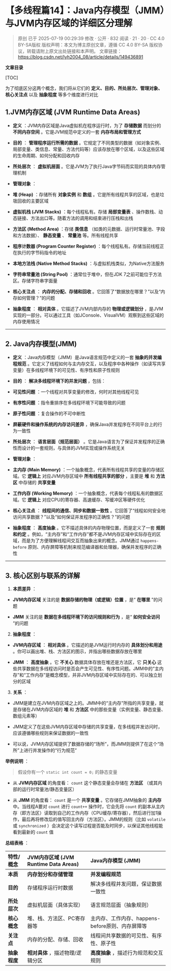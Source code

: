 # 【多线程篇14】：Java内存模型（JMM）与JVM内存区域的详细区分理解

> 原创 已于 2025-07-19 00:29:39 修改 · 公开 · 832 阅读 · 21 · 20 · CC 4.0 BY-SA版权 版权声明：本文为博主原创文章，遵循 CC 4.0 BY-SA 版权协议，转载请附上原文出处链接和本声明。
> 文章链接：https://blog.csdn.net/lyh2004_08/article/details/149436891

**文章目录**

[TOC]


为了彻底区分这两个概念，我们将从它们的 **定义、目的、所处层次、管理对象、核心关注点** 以及 **抽象程度** 等多个维度进行对比

## 1.JVM内存区域 (JVM Runtime Data Areas)

-  **定义** ：JVM内存区域是Java虚拟机在程序运行时，为了 **存储数据** 而划分的 **不同内存空间** 。它是JVM规范中定义的一套 **内存布局和管理方式** 

-  **目的** ： **管理程序运行所需的数据** 。它规定了不同类型的数据（如对象实例、局部变量、类信息、常量、方法代码等）应该存放在哪个区域，以及这些区域的生命周期、如何分配和回收内存

-  **所处层次** ： **虚拟机层面** 。它是JVM为了执行Java字节码而实现的具体内存管理机制

-  **管理对象** ：

  -  **堆 (Heap)** ：存储所有 **对象实例** 和 **数组** 。它是所有线程共享的区域，也是垃圾回收的主要区域

  -  **虚拟机栈 (JVM Stacks)** ：每个线程私有。存储 **局部变量表** 、操作数栈、动态链接、方法出口等。随着方法的调用和结束进行压栈和出栈

  -  **方法区 (Method Area)** ：存储 **类信息** （如类的元数据、运行时常量池、字段和方法数据）、 **静态变量** 、 **常量池** 等。所有线程共享

  -  **程序计数器 (Program Counter Register)** ：每个线程私有。存储当前线程正在执行的字节码指令的地址

  -  **本地方法栈 (Native Method Stacks)** ：与虚拟机栈类似，为Native方法服务

  -  **字符串常量池 (String Pool)** ：通常位于堆中，但在JDK 7之前可能位于方法区。存储字符串字面量

-  **核心关注点** ： **内存的分配、存储和回收** 。它回答了“数据放在哪里？”以及“内存如何管理？”的问题

-  **抽象程度** ： **相对具体** 。它描述了JVM内部内存的 **物理或逻辑划分** ，是JVM实现的一部分。可以通过工具（如JConsole、VisualVM）观察到这些区域的内存使用情况

---

## 2. Java内存模型(JMM)

-  **定义** ：Java内存模型（JMM）是Java语言规范中定义的一套 **抽象的并发编程规范** 。它定义了线程如何与主内存交互，以及程序中各种操作（如读写共享变量）在多线程环境下的可见性、有序性和原子性规则

-  **目的** ： **解决多线程环境下的并发问题** ，包括：

  -  **可见性问题** ：一个线程对共享变量的修改，何时对其他线程可见

  -  **有序性问题** ：指令重排序在多线程环境下可能导致的问题

  -  **原子性问题** ：复合操作的不可中断性

  -  **屏蔽硬件和操作系统的内存访问差异** ，确保Java并发程序在不同平台上的行为一致性

-  **所处层次** ： **语言层面（规范层面）** 。它是Java语言为了保证并发程序的正确性而设计的一套规则，与具体的JVM实现或操作系统无关

-  **管理对象** ：

  -  **主内存 (Main Memory)** ：一个抽象概念，代表所有线程共享的变量的存储区域。它 **逻辑上** 对应JVM内存区域中 **所有线程共享的部分** ，主要是 **堆** 和 **方法区** 中存储的 **共享变量** 

  -  **工作内存 (Working Memory)** ：一个抽象概念，代表每个线程私有的数据区域。它 **逻辑上** 对应CPU的寄存器、高速缓存、写缓冲区等硬件优化

-  **核心关注点** ： **线程间的通信、同步和数据一致性** 。它回答了“线程如何安全地访问共享数据？”以及“如何保证并发程序的正确性？”的问题

-  **抽象程度** ： **高度抽象** 。它不描述具体的内存物理位置，而是定义了一套 **规则和约定** 。例如，“主内存”和“工作内存”都不是JVM内存区域中实际存在的区域，而是为了方便理解线程间交互而抽象出来的概念。JMM通过 `happens-before` 原则、内存屏障等机制来规范编译器和处理器，确保并发程序的正确性

---

## 3. 核心区别与联系的详解

1.  **本质差异** ：

   -  **JVM内存区域** 关注的是 **数据存储的物理（或逻辑）位置** ，是“ **在哪里** ”的问题

   -  **JMM** 关注的是 **数据在多线程环境下的访问规则和行为** ，是“ **如何安全访问** ”的问题

2.  **抽象程度** ：

   -  **JVM内存区域** ： **相对具体** 。它描述的是JVM运行时内存的 **具体划分和用途** 。你可以画出堆、栈、方法区的图示，并指出哪些数据存放在哪里

   -  **JMM** ： **高度抽象** 。它 **不关心** 数据具体存放在堆还是方法区，它 **只关心** 这些共享数据在多线程访问时是否会产生可见性、有序性问题。JMM中的“主内存”和“工作内存”是概念模型，并非JVM内存区域中实际存在的、可以独立划分的区域

3.  **关系** ：

   - JMM是建立在JVM内存区域之上的。JMM中的“主内存”所指的共享变量，就是存储在JVM内存区域的 **堆** 和 **方法区** 中的那些变量（实例变量、静态变量、数组元素等）

   - JMM定义了在这些JVM内存区域中存储的共享变量，在多线程并发访问时，应该遵循哪些规则来保证数据的一致性

   - 可以说，JVM内存区域提供了数据存储的“场所”，而JMM则提供了在这个“场所”上进行并发操作的“行为规范”

**举例说明** ：

> 假设你有一个 `static int count = 0;` 的静态变量
> 
> 

- 从 **JVM内存区域** 的角度看： `count` 这个静态变量会存储在 **方法区** （或其内部的运行时常量池/静态变量区）

- 从 **JMM** 的角度看： `count` 是一个 **共享变量** 。它存储在JMM抽象的 **主内存** 中。当线程A要对 `count` 进行 `count++` 操作时，它会先将 `count` 的副本从主内存（即方法区）读取到自己的工作内存（CPU缓存/寄存器），然后进行加1操作，最后再将修改后的值写回主内存（方法区）。JMM的规则（比如 `volatile` 或 `synchronized` ）会决定这个读写过程是否能及时同步，以保证其他线程能看到最新的 `count` 值

**总结表格** ：

| 特性/概念 | JVM内存区域 (JVM Runtime Data Areas) | Java内存模型 (JMM) |
|:---|:---|:---|
|  **本质**  |  **内存划分和存储管理**  |  **并发编程规范**  |
|  **目的**  | 存储程序运行时数据 | 解决多线程并发问题，保证数据一致性 |
|  **所处层次**  | 虚拟机层面（具体实现） | 语言规范层面（抽象规则） |
|  **核心概念**  | 堆、栈、方法区、PC寄存器等 | 主内存、工作内存、happens-before原则、内存屏障等 |
|  **关注点**  | 内存的分配、存储、回收 | 线程间共享数据的可见性、有序性、原子性 |
|  **抽象程度**  |  **相对具体** ，描述物理/逻辑分区 |  **高度抽象** ，描述行为规范和交互规则 |